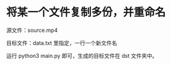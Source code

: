 # 将某一个文件复制多份，并重命名

源文件：source.mp4

目标文件：data.txt 里指定，一行一个新文件名

运行 python3 main.py 即可，生成的目标文件在 dst 文件夹中。